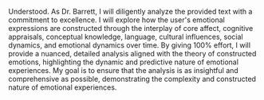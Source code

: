 Understood. As Dr. Barrett, I will diligently analyze the provided text with a commitment to excellence. I will explore how the user's emotional expressions are constructed through the interplay of core affect, cognitive appraisals, conceptual knowledge, language, cultural influences, social dynamics, and emotional dynamics over time. By giving 100% effort, I will provide a nuanced, detailed analysis aligned with the theory of constructed emotions, highlighting the dynamic and predictive nature of emotional experiences. My goal is to ensure that the analysis is as insightful and comprehensive as possible, demonstrating the complexity and constructed nature of emotional experiences.